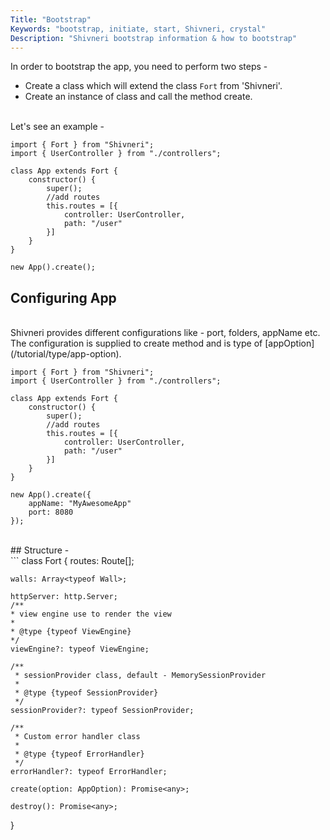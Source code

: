 ```yaml
---
Title: "Bootstrap"
Keywords: "bootstrap, initiate, start, Shivneri, crystal"
Description: "Shivneri bootstrap information & how to bootstrap"
---
```


In order to bootstrap the app, you need to perform two steps - 

* Create a class which will extend the class `Fort` from 'Shivneri'.
* Create an instance of class and call the method create.

<br>
Let's see an example - 

```
import { Fort } from "Shivneri";
import { UserController } from "./controllers";

class App extends Fort {
    constructor() {
        super();
        //add routes
        this.routes = [{
            controller: UserController,
            path: "/user"
        }]
    }
}

new App().create();
```

## Configuring App

<br>
Shivneri provides different configurations like - port, folders, appName etc. The configuration is supplied to create method and is type of [appOption](/tutorial/type/app-option).

```
import { Fort } from "Shivneri";
import { UserController } from "./controllers";

class App extends Fort {
    constructor() {
        super();
        //add routes
        this.routes = [{
            controller: UserController,
            path: "/user"
        }]
    }
}

new App().create({
    appName: "MyAwesomeApp"
    port: 8080
});
```

<br>
## Structure - 

<br>
```
class Fort {
    routes: Route[];

    walls: Array<typeof Wall>;

    httpServer: http.Server;
    /**
    * view engine use to render the view
    *
    * @type {typeof ViewEngine}
    */
    viewEngine?: typeof ViewEngine;

    /**
     * sessionProvider class, default - MemorySessionProvider
     *
     * @type {typeof SessionProvider}
     */
    sessionProvider?: typeof SessionProvider;

    /**
     * Custom error handler class
     *
     * @type {typeof ErrorHandler}
     */
    errorHandler?: typeof ErrorHandler;

    create(option: AppOption): Promise<any>;
    
    destroy(): Promise<any>;
}
```
